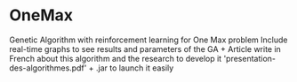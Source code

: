 # OneMax

Genetic Algorithm with reinforcement learning for One Max problem
Include real-time graphs to see results and parameters of the GA + Article write in French about this algorithm and the research to develop it 'presentation-des-algorithmes.pdf' + .jar to launch it easily
